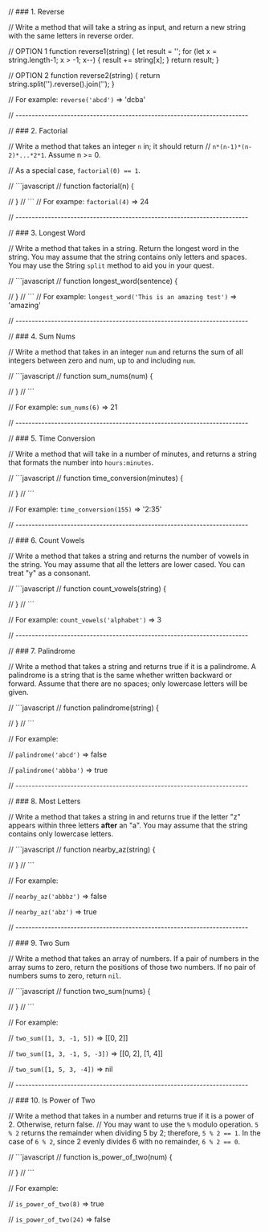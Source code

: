 // ### 1. Reverse

// Write a method that will take a string as input, and return a new string with the same letters in reverse order.

// OPTION 1
function reverse1(string) {
  let result = '';
  for (let x = string.length-1; x > -1; x--) {
    result += string[x];
  }
  return result;
}

// OPTION 2 
function reverse2(string) {
  return string.split('').reverse().join('');
}

// For example: `reverse('abcd')` => 'dcba'

// ------------------------------------------------------------------------

// ### 2. Factorial

// Write a method that takes an integer `n` in; it should return
// `n*(n-1)*(n-2)*...*2*1`. Assume n >= 0.

// As a special case, `factorial(0) == 1`.

// ```javascript
// function factorial(n) {

// }
// ```
// For exampe: `factorial(4)` => 24

// ------------------------------------------------------------------------

// ### 3. Longest Word

// Write a method that takes in a string. Return the longest word in the string. You may assume that the string contains only letters and spaces. You may use the String `split` method to aid you in your quest.

// ```javascript
// function longest_word(sentence) {

// }
// ```
// For example: `longest_word('This is an amazing test')` => 'amazing'

// ------------------------------------------------------------------------

// ### 4. Sum Nums

// Write a method that takes in an integer `num` and returns the sum of all integers between zero and num, up to and including `num`.

// ```javascript
// function sum_nums(num) {

// }
// ```

// For example: `sum_nums(6)` => 21

// ------------------------------------------------------------------------

// ### 5. Time Conversion

// Write a method that will take in a number of minutes, and returns a string that formats the number into `hours:minutes`.

// ```javascript
// function time_conversion(minutes) {

// }
// ```

// For example: `time_conversion(155)` => '2:35'

// ------------------------------------------------------------------------

// ### 6. Count Vowels

// Write a method that takes a string and returns the number of vowels in the string. You may assume that all the letters are lower cased. You can treat "y" as a consonant.

// ```javascript
// function count_vowels(string) {

// }
// ```

// For example: `count_vowels('alphabet')` => 3

// ------------------------------------------------------------------------

// ### 7. Palindrome

// Write a method that takes a string and returns true if it is a palindrome. A palindrome is a string that is the same whether written backward or forward. Assume that there are no spaces; only lowercase letters will be given.

// ```javascript
// function palindrome(string) {

// }
// ```

// For example:

// `palindrome('abcd')` => false

// `palindrome('abbba')` => true

// ------------------------------------------------------------------------

// ### 8. Most Letters

// Write a method that takes a string in and returns true if the letter "z" appears within three letters **after** an "a". You may assume that the string contains only lowercase letters.

// ```javascript
// function nearby_az(string) {

// }
// ```

// For example:

// `nearby_az('abbbz')` => false

// `nearby_az('abz')` => true

// ------------------------------------------------------------------------

// ### 9. Two Sum

// Write a method that takes an array of numbers. If a pair of numbers in the array sums to zero, return the positions of those two numbers. If no pair of numbers sums to zero, return `nil`.

// ```javascript
// function two_sum(nums) {

// }
// ```

// For example:

// `two_sum([1, 3, -1, 5])` => [[0, 2]]

// `two_sum([1, 3, -1, 5, -3])` => [[0, 2], [1, 4]]

// `two_sum([1, 5, 3, -4])` => nil

// ------------------------------------------------------------------------

// ### 10. Is Power of Two

// Write a method that takes in a number and returns true if it is a power of 2. Otherwise, return false.
// You may want to use the `%` modulo operation. `5 % 2` returns the remainder when dividing 5 by 2; therefore, `5 % 2 == 1`. In the case of `6 % 2`, since 2 evenly divides 6 with no remainder, `6 % 2 == 0`.

// ```javascript
// function is_power_of_two(num) {

// }
// ```

// For example:
 
// `is_power_of_two(8)` => true

// `is_power_of_two(24)` => false
